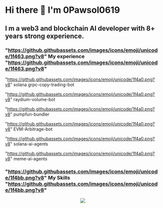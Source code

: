 # Hi there 👋 I'm 0Pawsol0619

## I m a web3 and blockchain AI developer with 8+ years strong experience.

### "https://github.githubassets.com/images/icons/emoji/unicode/1f463.png?v8" My experience "https://github.githubassets.com/images/icons/emoji/unicode/1f463.png?v8"

"https://github.githubassets.com/images/icons/emoji/unicode/1f4a0.png?v8" solana grpc-copy-trading-bot

"https://github.githubassets.com/images/icons/emoji/unicode/1f4a0.png?v8" raydium-volume-bot

"https://github.githubassets.com/images/icons/emoji/unicode/1f4a0.png?v8" pumpfun-bundler

"https://github.githubassets.com/images/icons/emoji/unicode/1f4a0.png?v8" EVM-Arbitrage-bot

"https://github.githubassets.com/images/icons/emoji/unicode/1f4a0.png?v8" solana-ai-agents

"https://github.githubassets.com/images/icons/emoji/unicode/1f4a0.png?v8" meme-ai-agents

### "https://github.githubassets.com/images/icons/emoji/unicode/1f4bb.png?v8" My Skills "https://github.githubassets.com/images/icons/emoji/unicode/1f4bb.png?v8"

<p align="center">
  <a href="https://skillicons.dev">
    <img src="https://skillicons.dev/icons?i=bootstrap,c,cpp,css,bots,express,figma,gcp,git,github,githubactions,gitlab,html,ai,java,js,jquery,laravel,mongodb,mysql,nextjs,nodejs,npm,php,phpstorm,postman,powershell,rails,react,ruby,rust,sass,styledcomponents,sublime,solidity,tailwind,ts,ubuntu,visualstudio,vite,vscode,vue,wordpress,yarn" />
  </a>
</p>



<!--
**0Pawsol0619/0Pawsol0619** is a ✨ _special_ ✨ repository because its `README.md` (this file) appears on your GitHub profile.

Here are some ideas to get you started:

- 🔭 I’m currently working on ...
- 🌱 I’m currently learning ...
- 👯 I’m looking to collaborate on ...
- 🤔 I’m looking for help with ...
- 💬 Ask me about ...
- 📫 How to reach me: ...
- 😄 Pronouns: ...
- ⚡ Fun fact: ...
-->

